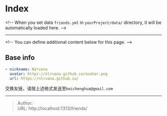 # Index


&lt;!-- When you set data `friends.yml` in `yourProject/data/` directory, it will be automatically loaded here. --&gt;

---

&lt;!-- You can define additional content below for this page. --&gt;

## Base info

```yaml
- nickname: N1rvana
  avatar: https://nlrvana.github.io/avatar.png
  url: https://nlrvana.github.io/
```
交换友链，请按上述格式发送至`beichenghua@gmail.com`


---

> Author:   
> URL: http://localhost:1313/friends/  

